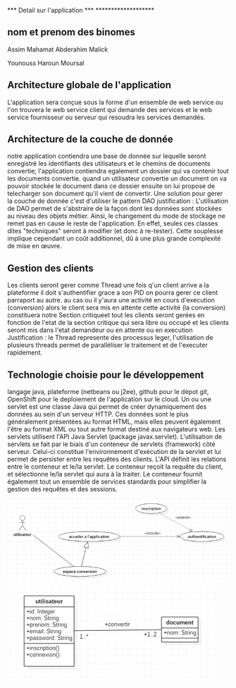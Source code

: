 *** Detail sur l'application ***
     *******************

<h2>nom et prenom des binomes</h2>

<p>Assim Mahamat Abderahim Malick</p>

</p>Younouss Haroun Moursal</p>

<h2>Architecture globale de l'application</h2>

<p>
L'application sera conçue sous la forme d'un ensemble de web service ou l'on trouvera le web service client qui demande des services 
et le web service fournisseur ou serveur qui resoudra les services demandés.
</p>

<h2>Architecture de la couche de donnée</h2>

<p>
notre application contiendra une base de donnée sur lequelle seront enregistré les identifiants des utilisateurs et le chemins de documents convertie;
l'application contiendra egalement un dossier qui va contenir tout les documents convertie.
quand un utilisateur convertie un document on va pouvoir stockée le document dans ce dossier ensuite on lui propose de telecharger son document qu'il vient de convertir. 
Une solution pour gerer la couche de donnée c'est d'utiliser le pattern DAO 
justification : L'utilisation de DAO permet de s'abstraire de la façon dont les données sont stockées au niveau des objets métier. Ainsi, le changement du mode 
de stockage ne remet pas en cause le reste de l'application. En effet, seules ces classes dites "techniques" seront à modifier (et donc à re-tester). 
Cette souplesse implique cependant un coût additionnel, dû à une plus grande complexité de mise en œuvre.
</p>

<h2>Gestion des clients</h2>

<p>
Les clients seront gerer comme Thread
une fois q'un client arrive a la plateforme il doit s'authentifier grace a son PID on pourra gerer ce client parraport au autre. 
au cas ou il y'aura une activité en cours d'execution (conversion) alors le client sera mis en attente cette activité (la conversion) constituera 
notre Section critiqueet tout les clients seront gerées en fonction de l'etat de la section  critique qui sera libre ou occupé et les clients seront mis 
dans l'etat demandeur ou en attente ou en execution
Justification : le Thread represente des processus leger, l'utilisation de plusieurs threads permet de paralléliser le traitement
et de l'executer rapidement.
</p>

<h2>Technologie choisie pour le développement</h2>

<p>
langage java, plateforme (netbeans ou j2ee), github pour le dépot git, OpenShift pour le deploiement de l'application sur le cloud.
    Un ou une servlet est une classe Java qui permet de créer dynamiquement des données au sein d'un serveur HTTP. Ces données sont le plus généralement présentées au format HTML, mais elles peuvent également l'être au format XML ou tout autre format destiné aux navigateurs web. Les servlets utilisent l'API Java Servlet (package javax.servlet).
    L'utilisation de servlets se fait par le biais d'un conteneur de servlets (framework) côté serveur. Celui-ci constitue l'environnement d'exécution de la servlet et lui permet de persister entre les requêtes des clients. L'API définit les relations entre le conteneur et le/la servlet. Le conteneur reçoit la requête du client, et sélectionne le/la servlet qui aura à la traiter. Le conteneur fournit également tout un ensemble de services standards pour simplifier la gestion des requêtes et des sessions.
</p>

<img src="usecase.PNG" /><br/>
<img src="class.PNG" />
